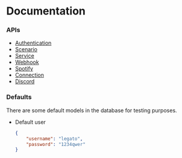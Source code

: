 # Documentation

### APIs
- [Authentication](api/auth.md)
- [Scenario](api/scenario.md)
- [Service](api/service.md)
- [Webhook](api/webhook.md)
- [Spotify](api/spotify.md)
- [Connection](api/connection.md)
- [Discord](api/discord.md)

### Defaults
There are some default models in the database for testing purposes.
- Default user
    ```json
    {
        "username": "legato",
        "password": "1234qwer"
    }
    ```